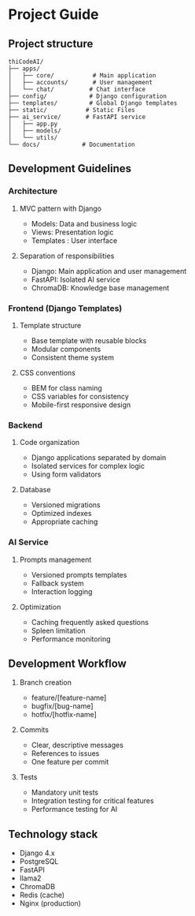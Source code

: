 # Project Guide

## Project structure

```
thiCodeAI/
├── apps/
│   ├── core/           # Main application
│   ├── accounts/       # User management
│   └── chat/          # Chat interface
├── config/            # Django configuration
├── templates/         # Global Django templates
├── static/           # Static Files
├── ai_service/       # FastAPI service
│   ├── app.py
│   ├── models/
│   └── utils/
└── docs/            # Documentation
```

## Development Guidelines

### Architecture

1. MVC pattern with Django

   - Models: Data and business logic
   - Views: Presentation logic
   - Templates : User interface

2. Separation of responsibilities
   - Django: Main application and user management
   - FastAPI: Isolated AI service
   - ChromaDB: Knowledge base management

### Frontend (Django Templates)

1. Template structure

   - Base template with reusable blocks
   - Modular components
   - Consistent theme system

2. CSS conventions
   - BEM for class naming
   - CSS variables for consistency
   - Mobile-first responsive design

### Backend

1. Code organization

   - Django applications separated by domain
   - Isolated services for complex logic
   - Using form validators

2. Database
   - Versioned migrations
   - Optimized indexes
   - Appropriate caching

### AI Service

1. Prompts management

   - Versioned prompts templates
   - Fallback system
   - Interaction logging

2. Optimization
   - Caching frequently asked questions
   - Spleen limitation
   - Performance monitoring

## Development Workflow

1. Branch creation

   - feature/[feature-name]
   - bugfix/[bug-name]
   - hotfix/[hotfix-name]

2. Commits

   - Clear, descriptive messages
   - References to issues
   - One feature per commit

3. Tests
   - Mandatory unit tests
   - Integration testing for critical features
   - Performance testing for AI

## Technology stack

- Django 4.x
- PostgreSQL
- FastAPI
- llama2
- ChromaDB
- Redis (cache)
- Nginx (production)
